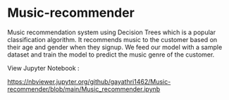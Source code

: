 # Music-recommender
Music recommendation system using Decision Trees which is a popular classification algorithm. It recommends music to the customer based on their age and gender when they signup. We feed our model with a sample dataset and train the model to predict the music genre of the customer.

View Jupyter Notebook :

https://nbviewer.jupyter.org/github/gayathri1462/Music-recommender/blob/main/Music_recommender.ipynb
